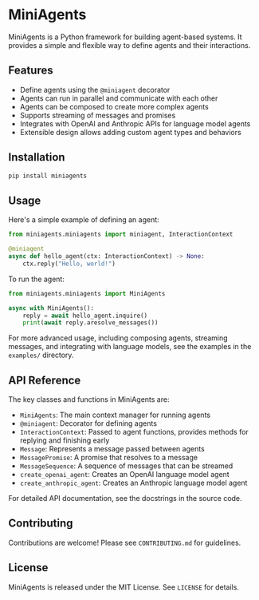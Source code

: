 # MiniAgents

MiniAgents is a Python framework for building agent-based systems. It provides a simple and flexible way to define agents and their interactions.

## Features

- Define agents using the `@miniagent` decorator
- Agents can run in parallel and communicate with each other
- Agents can be composed to create more complex agents
- Supports streaming of messages and promises
- Integrates with OpenAI and Anthropic APIs for language model agents
- Extensible design allows adding custom agent types and behaviors

## Installation

```bash
pip install miniagents
```

## Usage

Here's a simple example of defining an agent:

```python
from miniagents.miniagents import miniagent, InteractionContext

@miniagent
async def hello_agent(ctx: InteractionContext) -> None:
    ctx.reply("Hello, world!")
```

To run the agent:

```python
from miniagents.miniagents import MiniAgents

async with MiniAgents():
    reply = await hello_agent.inquire()
    print(await reply.aresolve_messages())
```

For more advanced usage, including composing agents, streaming messages, and integrating with language models, see the examples in the `examples/` directory.

## API Reference

The key classes and functions in MiniAgents are:

- `MiniAgents`: The main context manager for running agents
- `@miniagent`: Decorator for defining agents
- `InteractionContext`: Passed to agent functions, provides methods for replying and finishing early
- `Message`: Represents a message passed between agents
- `MessagePromise`: A promise that resolves to a message
- `MessageSequence`: A sequence of messages that can be streamed
- `create_openai_agent`: Creates an OpenAI language model agent
- `create_anthropic_agent`: Creates an Anthropic language model agent

For detailed API documentation, see the docstrings in the source code.

## Contributing

Contributions are welcome! Please see `CONTRIBUTING.md` for guidelines.

## License

MiniAgents is released under the MIT License. See `LICENSE` for details.
